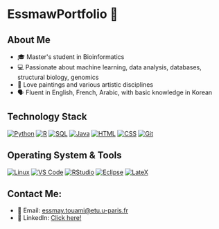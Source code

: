 # EssmawPortfolio 🌸


## About Me
- 🎓 Master's student in Bioinformatics
- 💻 Passionate about machine learning, data analysis, databases, structural biology, genomics
- 🎨 Love paintings and various artistic disciplines
- 🗣️ Fluent in English, French, Arabic, with basic knowledge in Korean


## Technology Stack
[![Python](https://img.shields.io/badge/Python-3776AB?style=for-the-badge&logo=python&logoColor=white)](link_to_python)
[![R](https://img.shields.io/badge/R-276DC3?style=for-the-badge&logo=r&logoColor=white)](link_to_r)
[![SQL](https://img.shields.io/badge/SQL-4479A1?style=for-the-badge&logo=postgresql&logoColor=white)](link_to_sql)
[![Java](https://img.shields.io/badge/Java-007396?style=for-the-badge&logo=java&logoColor=white)](link_to_java)
[![HTML](https://img.shields.io/badge/HTML-E34F26?style=for-the-badge&logo=html5&logoColor=white)](link_to_html)
[![CSS](https://img.shields.io/badge/CSS-1572B6?style=for-the-badge&logo=css3&logoColor=white)](link_to_css)
[![Git](https://img.shields.io/badge/Git-F05032?style=for-the-badge&logo=git&logoColor=white)](link_to_git)

## Operating System & Tools
[![Linux](https://img.shields.io/badge/Linux-FCC624?style=for-the-badge&logo=linux&logoColor=black)](link_to_linux)
[![VS Code](https://img.shields.io/badge/VS_Code-007ACC?style=for-the-badge&logo=visual-studio-code&logoColor=white)](link_to_vscode)
[![RStudio](https://img.shields.io/badge/RStudio-75AADB?style=for-the-badge&logo=rstudio&logoColor=white)](link_to_rstudio)
[![Eclipse](https://img.shields.io/badge/Eclipse-2C2255?style=for-the-badge&logo=eclipse&logoColor=white)](link_to_eclipse)
[![LateX](https://img.shields.io/badge/LateX-008080?style=for-the-badge&logo=latex&logoColor=white)](link_to_latex)

## Contact Me:
- 📧 Email: [essmay.touami@etu.u-paris.fr](mailto:essmay.touami@etu.u-paris.fr)
- 🔗 LinkedIn: [Click here!](https://www.linkedin.com/in/essmay-touami/)
